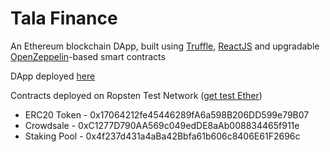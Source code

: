 # Tala Finance

An Ethereum blockchain DApp, built using [Truffle](https://www.trufflesuite.com/), [ReactJS](https://reactjs.org/) and upgradable [OpenZeppelin](https://openzeppelin.com/)-based smart contracts

DApp deployed [here]()

Contracts deployed on Ropsten Test Network ([get test Ether](https://faucet.dimensions.network/))
* ERC20 Token  - 0x17064212fe45446289fA6a598B206DD599e79B07
* Crowdsale    - 0xC1277D790AA569c049edDE8aAb008834465f911e
* Staking Pool - 0x4f237d431a4aBa42Bbfa61b606c8406E61F2696c
